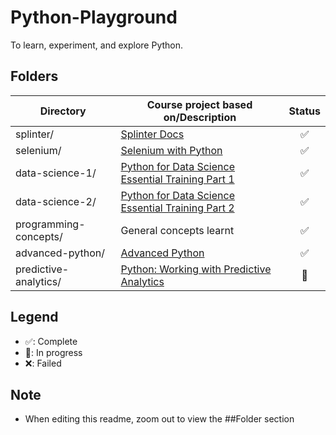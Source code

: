 # Python-Playground

To learn, experiment, and explore Python.

## Folders

| Directory             | Course project based on/Description                                         | Status |
| --------------------- | --------------------------------------------------------------------------- | :----: |
| splinter/             | [Splinter Docs](https://splinter.readthedocs.io/en/latest/index.html)       |   ✅   |
| selenium/             | [Selenium with Python](https://selenium-python.readthedocs.io/index.html)   |   ✅   |
| data-science-1/       | [Python for Data Science Essential Training Part 1](https://bit.ly/30JTLGX) |   ✅   |
| data-science-2/       | [Python for Data Science Essential Training Part 2](https://bit.ly/33EQZ7y) |   ✅   |
| programming-concepts/ | General concepts learnt                                                     |   ✅   |
| advanced-python/      | [Advanced Python](https://www.linkedin.com/learning/advanced-python)        |   ✅   |
| predictive-analytics/ | [Python: Working with Predictive Analytics](https://bit.ly/34ECwYr)         |   🚧   |

## Legend

- ✅: Complete
- 🚧: In progress
- ❌: Failed

## Note

- When editing this readme, zoom out to view the ##Folder section

